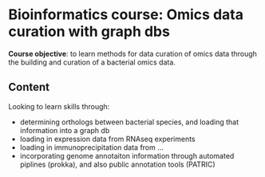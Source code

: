 # Bioinformatics course: Omics data curation with graph dbs

**Course objective**: to learn methods for data curation of omics data through the building and curation of a bacterial omics data. 

## Content

Looking to learn skills through:

- determining orthologs between bacterial species, and loading that information into a graph db
- loading in expression data from RNAseq experiments
- loading in immunoprecipitation data from ...
- incorporating genome annotaiton information through automated piplines (prokka), and also public annotation tools (PATRIC)
